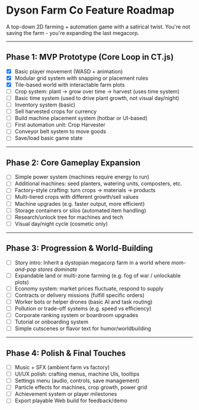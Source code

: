 # Dyson Farm Co Feature Roadmap

A top-down 2D farming + automation game with a satirical twist. You're not saving the farm - you're expanding the last megacorp.

---

## Phase 1: MVP Prototype (Core Loop in CT.js)
- [x] Basic player movement (WASD + animation)
- [x] Modular grid system with snapping or placement rules
- [x] Tile-based world with interactable farm plots
- [ ] Crop system: plant → grow over time → harvest (uses time system)
- [ ] Basic time system (used to drive plant growth, not visual day/night)
- [ ] Inventory system (basic)
- [ ] Sell harvested crops for currency
- [ ] Build machine placement system (hotbar or UI-based)
- [ ] First automation unit: Crop Harvester
- [ ] Conveyor belt system to move goods
- [ ] Save/load basic game state

---

## Phase 2: Core Gameplay Expansion
- [ ] Simple power system (machines require energy to run)
- [ ] Additional machines: seed planters, watering units, composters, etc.
- [ ] Factory-style crafting: turn crops → materials → products
- [ ] Multi-tiered crops with different growth/sell values
- [ ] Machine upgrades (e.g. faster output, more efficient)
- [ ] Storage containers or silos (automated item handling)
- [ ] Research/unlock tree for machines and tech
- [ ] Visual day/night cycle (cosmetic only)

---

## Phase 3: Progression & World-Building
- [ ] Story intro: Inherit a dystopian megacorp farm in a world where *mom-and-pop stores dominate*
- [ ] Expandable land or multi-zone farming (e.g. fog of war / unlockable plots)
- [ ] Economy system: market prices fluctuate, respond to supply
- [ ] Contracts or delivery missions (fulfill specific orders)
- [ ] Worker bots or helper drones (basic AI and task routing)
- [ ] Pollution or trade-off systems (e.g. speed vs efficiency)
- [ ] Corporate ranking system or boardroom upgrades
- [ ] Tutorial or onboarding system
- [ ] Simple cutscenes or flavor text for humor/worldbuilding

---

## Phase 4: Polish & Final Touches
- [ ] Music + SFX (ambient farm vs factory)
- [ ] UI/UX polish: crafting menus, machine UIs, tooltips
- [ ] Settings menu (audio, controls, save management)
- [ ] Particle effects for machines, crop growth, power grid
- [ ] Achievement system or player milestones
- [ ] Export playable Web build for feedback/demo
